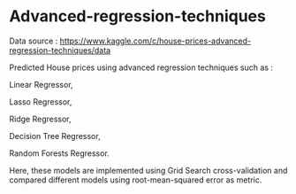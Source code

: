 # Advanced-regression-techniques

Data source : https://www.kaggle.com/c/house-prices-advanced-regression-techniques/data 

Predicted House prices using advanced regression techniques such as :

Linear Regressor,

Lasso Regressor,

Ridge Regressor,

Decision Tree Regressor,

Random Forests Regressor.

Here, these models are implemented using Grid Search cross-validation and compared different models using root-mean-squared error as metric.


